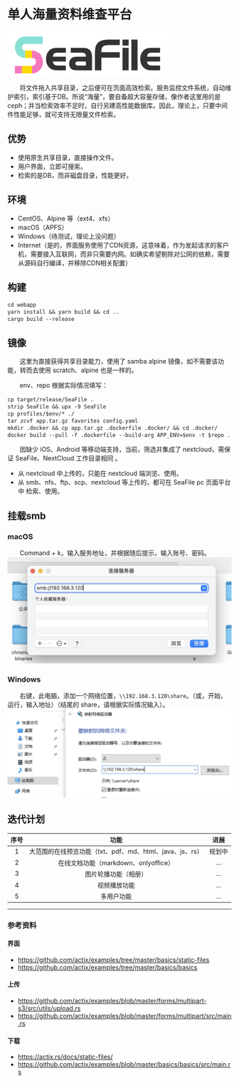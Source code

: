 # 单人海量资料维查平台

![img.png](docs/assets/Logo.svg)

&nbsp;&nbsp;&nbsp;&nbsp;&nbsp;&nbsp;&nbsp;将文件拖入共享目录，之后便可在页面高效检索。服务监控文件系统，自动维护索引，索引基于DB。所说“海量”，要自备超大容量存储，像作者这里用的是ceph；并当检索效率不足时，自行另建高性能数据库。因此，理论上，只要中间件性能足够，就可支持无限量文件检索。

## 优势
- 使用原生共享目录，直接操作文件。
- 用户界面，立即可搜索。
- 检索的是DB，而非磁盘目录，性能更好。

 ## 环境
- CentOS、Alpine 等（ext4、xfs）
- macOS（APFS）
- Windows（待测试，理论上没问题）
- Internet（是的，界面服务使用了CDN资源，这意味着，作为发起请求的客户机，需要接入互联网，而非只需要内网。如确实希望剔除对公网的依赖，需要从源码自行编译，并移除CDN相关配置）

## 构建
```shell
cd webapp
yarn install && yarn build && cd ..
cargo build --release
```

## 镜像
&nbsp;&nbsp;&nbsp;&nbsp;&nbsp;&nbsp;&nbsp;这里为直接获得共享目录能力，使用了 samba alpine 镜像，如不需要该功能，转而去使用 scratch、alpine 也是一样的。

&nbsp;&nbsp;&nbsp;&nbsp;&nbsp;&nbsp;&nbsp;env、repo 根据实际情况填写：

```shell
cp target/release/SeaFile .
strip SeaFile && upx -9 SeaFile
cp profiles/$env/* ./
tar zcvf app.tar.gz favorites config.yaml
mkdir .docker && cp app.tar.gz .dockerfile .docker/ && cd .docker/
docker build --pull -f .dockerfile --build-arg APP_ENV=$env -t $repo .
```

&nbsp;&nbsp;&nbsp;&nbsp;&nbsp;&nbsp;&nbsp;因缺少 iOS、Android 等移动端支持，当前，筛选并集成了 nextcloud，需保证 SeaFile、NextCloud 工作目录相同 。
- 从 nextcloud 中上传的，只能在 nextcloud 端浏览、使用。
- 从 smb、nfs、ftp、scp、nextcloud 等上传的，都可在 SeaFile pc 页面平台中 检索、使用。 


## 挂载smb
### macOS
&nbsp;&nbsp;&nbsp;&nbsp;&nbsp;&nbsp;&nbsp;Command + k，输入服务地址，并根据随后提示，输入账号、密码。
![img.png](docs/assets/macos-smb.jpg)
### Windows
&nbsp;&nbsp;&nbsp;&nbsp;&nbsp;&nbsp;&nbsp;右键，此电脑，添加一个网络位置，`\\192.168.3.120\share`。（或，开始，运行，输入地址）（结尾的 share，请根据实际情况输入）。
![img.png](docs/assets/win-smb.png)

## 迭代计划
|  序号   |                   功能                   | 进展  |
|:---:|:--------------------------------------:|:---:|
| 1| 大范围的在线预览功能（txt、pdf、md、html、java、js、rs） | 规划中 |
| 2|      在线文档功能（markdown、onlyoffice）       | ... |
| 3|               图片轮播功能（相册）             | ... |
| 4|                 视频播放功能                 | ... |
| 5|                 多用户功能                  | ... |




---
### 参考资料
#### 界面
- https://github.com/actix/examples/tree/master/basics/static-files
- https://github.com/actix/examples/tree/master/basics/basics

#### 上传
- https://github.com/actix/examples/blob/master/forms/multipart-s3/src/utils/upload.rs
- https://github.com/actix/examples/blob/master/forms/multipart/src/main.rs

#### 下载
- https://actix.rs/docs/static-files/
- https://github.com/actix/examples/blob/master/basics/basics/src/main.rs
